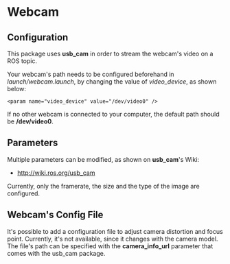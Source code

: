 # Webcam
## Configuration
This package uses **usb_cam** in order to stream the webcam's video on a ROS topic.
 
Your webcam's path needs to be configured beforehand in *launch/webcam.launch*, by changing the value of *video_device*, as shown below:

    <param name="video_device" value="/dev/video0" />

If no other webcam is connected to your computer, the default path should be **/dev/video0**.

## Parameters
Multiple parameters can be modified, as shown on **usb_cam**'s Wiki:

- http://wiki.ros.org/usb_cam

Currently, only the framerate, the size and the type of the image are configured. 

## Webcam's Config File
It's possible to add a configuration file to adjust camera distortion and focus point. Currently, it's not available, since it changes with the camera model. The file's path can be specified with the **camera_info_url** parameter that comes with the usb_cam package.